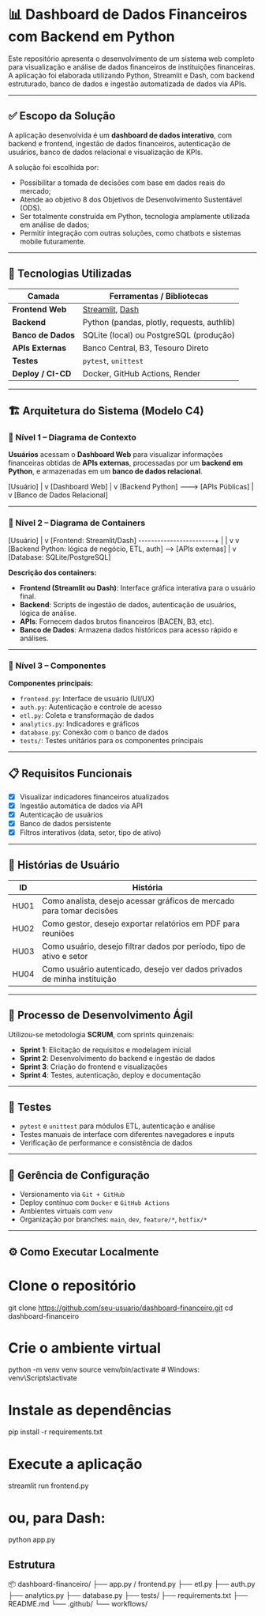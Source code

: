 # 📊 Dashboard de Dados Financeiros com Backend em Python

Este repositório apresenta o desenvolvimento de um sistema web completo para visualização e análise de dados financeiros de instituições financeiras. A aplicação foi elaborada utilizando Python, Streamlit e Dash, com backend estruturado, banco de dados e ingestão automatizada de dados via APIs.

---

## ✅ Escopo da Solução

A aplicação desenvolvida é um **dashboard de dados interativo**, com backend e frontend, ingestão de dados financeiros, autenticação de usuários, banco de dados relacional e visualização de KPIs.

A solução foi escolhida por:

- Possibilitar a tomada de decisões com base em dados reais do mercado;
- Atende ao objetivo 8 dos Objetivos de Desenvolvimento Sustentável (ODS).
- Ser totalmente construída em Python, tecnologia amplamente utilizada em análise de dados;
- Permitir integração com outras soluções, como chatbots e sistemas mobile futuramente.

---

## 🧰 Tecnologias Utilizadas

| Camada                 | Ferramentas / Bibliotecas                                      |
|------------------------|---------------------------------------------------------------|
| **Frontend Web**       | [Streamlit](https://streamlit.io), [Dash](https://dash.plotly.com) |
| **Backend**            | Python (pandas, plotly, requests, authlib)                    |
| **Banco de Dados**     | SQLite (local) ou PostgreSQL (produção)                       |
| **APIs Externas**      | Banco Central, B3, Tesouro Direto                             |
| **Testes**             | `pytest`, `unittest`                                          |
| **Deploy / CI-CD**     | Docker, GitHub Actions, Render                                |

---

## 🏗️ Arquitetura do Sistema (Modelo C4)

### 🔹 Nível 1 – Diagrama de Contexto

**Usuários** acessam o **Dashboard Web** para visualizar informações financeiras obtidas de **APIs externas**, processadas por um **backend em Python**, e armazenadas em um **banco de dados relacional**.

[Usuário] | v [Dashboard Web] | v [Backend Python] ---> [APIs Públicas] | v [Banco de Dados Relacional]


---

### 🔹 Nível 2 – Diagrama de Containers

[Usuário] | v [Frontend: Streamlit/Dash] ------------------------+ | | v v [Backend Python: lógica de negócio, ETL, auth] --> [APIs externas] | v [Database: SQLite/PostgreSQL]


**Descrição dos containers:**

- **Frontend (Streamlit ou Dash)**: Interface gráfica interativa para o usuário final.
- **Backend**: Scripts de ingestão de dados, autenticação de usuários, lógica de análise.
- **APIs**: Fornecem dados brutos financeiros (BACEN, B3, etc).
- **Banco de Dados**: Armazena dados históricos para acesso rápido e análises.

---

### 🔹 Nível 3 – Componentes

**Componentes principais:**

- `frontend.py`: Interface de usuário (UI/UX)
- `auth.py`: Autenticação e controle de acesso
- `etl.py`: Coleta e transformação de dados
- `analytics.py`: Indicadores e gráficos
- `database.py`: Conexão com o banco de dados
- `tests/`: Testes unitários para os componentes principais

---

## 📋 Requisitos Funcionais

- [x] Visualizar indicadores financeiros atualizados
- [x] Ingestão automática de dados via API
- [x] Autenticação de usuários
- [x] Banco de dados persistente
- [x] Filtros interativos (data, setor, tipo de ativo)

---

## 🧾 Histórias de Usuário

| ID    | História                                                                 |
|-------|--------------------------------------------------------------------------|
| HU01  | Como analista, desejo acessar gráficos de mercado para tomar decisões    |
| HU02  | Como gestor, desejo exportar relatórios em PDF para reuniões             |
| HU03  | Como usuário, desejo filtrar dados por período, tipo de ativo e setor    |
| HU04  | Como usuário autenticado, desejo ver dados privados de minha instituição |

---

## 🔄 Processo de Desenvolvimento Ágil

Utilizou-se metodologia **SCRUM**, com sprints quinzenais:

- **Sprint 1**: Elicitação de requisitos e modelagem inicial
- **Sprint 2**: Desenvolvimento do backend e ingestão de dados
- **Sprint 3**: Criação do frontend e visualizações
- **Sprint 4**: Testes, autenticação, deploy e documentação

---

## 🧪 Testes

- `pytest` e `unittest` para módulos ETL, autenticação e análise
- Testes manuais de interface com diferentes navegadores e inputs
- Verificação de performance e consistência de dados

---

## 🐳 Gerência de Configuração

- Versionamento via `Git + GitHub`
- Deploy contínuo com `Docker` e `GitHub Actions`
- Ambientes virtuais com `venv`
- Organização por branches: `main`, `dev`, `feature/*`, `hotfix/*`

---

## ⚙️ Como Executar Localmente

# Clone o repositório
git clone https://github.com/seu-usuario/dashboard-financeiro.git
cd dashboard-financeiro

# Crie o ambiente virtual
python -m venv venv
source venv/bin/activate  # Windows: venv\Scripts\activate

# Instale as dependências
pip install -r requirements.txt

# Execute a aplicação
streamlit run frontend.py
# ou, para Dash:
python app.py

## Estrutura

📦 dashboard-financeiro/
├── app.py / frontend.py
├── etl.py
├── auth.py
├── analytics.py
├── database.py
├── tests/
├── requirements.txt
├── README.md
└── .github/
    └── workflows/
